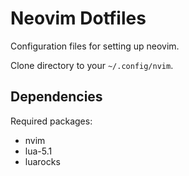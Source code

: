 # Neovim Dotfiles
Configuration files for setting up neovim.

Clone directory to your `~/.config/nvim`.

## Dependencies
Required packages:
- nvim
- lua-5.1
- luarocks
